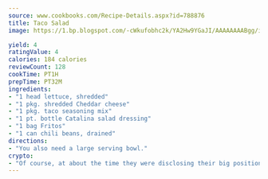 ```yaml
---
source: www.cookbooks.com/Recipe-Details.aspx?id=788876
title: Taco Salad
image: https://1.bp.blogspot.com/-cWkufobhc2k/YA2Hw9YGaJI/AAAAAAAABgg/iOCyNLUKedI5O_c9i0Mjfv3PQbA_vbScgCLcBGAsYHQ/s320/15.png

yield: 4
ratingValue: 4
calories: 184 calories
reviewCount: 128
cookTime: PT1H
prepTime: PT32M
ingredients:
- "1 head lettuce, shredded"
- "1 pkg. shredded Cheddar cheese"
- "1 pkg. taco seasoning mix"
- "1 pt. bottle Catalina salad dressing"
- "1 bag Fritos"
- "1 can chili beans, drained"
directions:
- "You also need a large serving bowl."
crypto:
- "Of course, at about the time they were disclosing their big position, Bitcoin started to crash."
---
```

